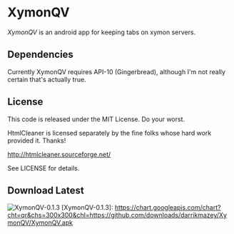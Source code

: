 
XymonQV
=====

*XymonQV* is an android app for keeping tabs on xymon servers.

Dependencies
-----

Currently XymonQV requires API-10 (Gingerbread), although I'm not really certain that's actually true.

License
-----

This code is released under the MIT License.  Do your worst.

HtmlCleaner is licensed separately by the fine folks whose hard work provided it.  Thanks!

http://htmlcleaner.sourceforge.net/

See LICENSE for details.

Download Latest
-----
![XymonQV-0.1.3](https://chart.googleapis.com/chart?cht=qr&chs=300x300&chl=https://github.com/downloads/darrikmazey/XymonQV/XymonQV.apk)
[XymonQV-0.1.3]: https://chart.googleapis.com/chart?cht=qr&chs=300x300&chl=https://github.com/downloads/darrikmazey/XymonQV/XymonQV.apk
